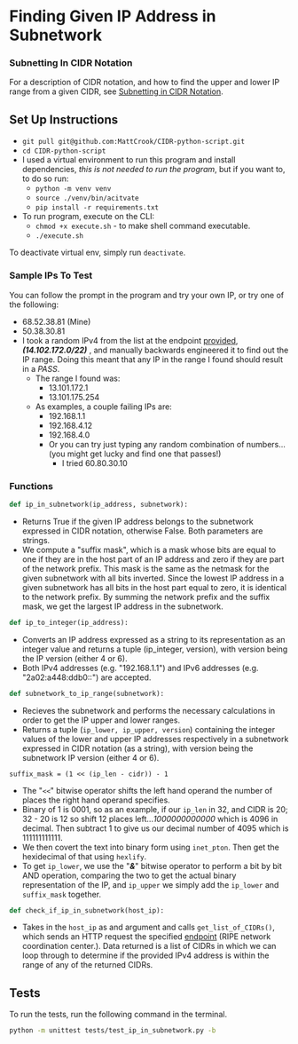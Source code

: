 # Finding Given IP Address in Subnetwork

### Subnetting In CIDR Notation
For a description of CIDR notation, and how to find the upper and lower IP range from a given CIDR, see [Subnetting in CIDR Notation](docs/CIDR.md).

## Set Up Instructions

* `git pull git@github.com:MattCrook/CIDR-python-script.git`
* `cd CIDR-python-script`
* I used a virtual environment to run this program and install dependencies, *this is not needed to run the program*, but if you want to, to do so run:
  * `python -m venv venv`
  * `source ./venv/bin/acitvate`
  * `pip install -r requirements.txt`
* To run program, execute on the CLI:
  * `chmod +x execute.sh` - to make shell command executable.
  * `./execute.sh`


To deactivate virtual env, simply run `deactivate`.

### Sample IPs To Test
You can follow the prompt in the program and try your own IP, or try one of the following:

* 68.52.38.81 (Mine)
* 50.38.30.81
* I took a random IPv4 from the list at the endpoint [provided](https://stat.ripe.net/data/country-resource-list/data.json?resource=US&v4_format=prefix), ***(14.102.172.0/22)*** , and manually backwards engineered it to find out the IP range. Doing this meant that any IP in the range I found should result in a *PASS*.
  * The range I found was:
    * 13.101.172.1
    * 13.101.175.254
  * As examples, a couple failing IPs are:
    * 192.168.1.1
    * 192.168.4.12
    * 192.168.4.0
    * Or you can try just typing any random combination of numbers...(you might get lucky and find one that passes!)
      * I tried 60.80.30.10



### Functions

```py
def ip_in_subnetwork(ip_address, subnetwork):
```

* Returns True if the given IP address belongs to the
subnetwork expressed in CIDR notation, otherwise False.
Both parameters are strings.
* We compute a "suffix mask", which is a mask whose bits are equal to one if they are in the host part of an IP address and zero if they are part of the network prefix. This mask is the same as the netmask for the given subnetwork with all bits inverted. Since the lowest IP address in a given subnetwork has all bits in the host part equal to zero, it is identical to the network prefix. By summing the network prefix and the suffix mask, we get the largest IP address in the subnetwork.


```py
def ip_to_integer(ip_address):
```
* Converts an IP address expressed as a string to its
representation as an integer value and returns a tuple
(ip_integer, version), with version being the IP version
(either 4 or 6).
* Both IPv4 addresses (e.g. "192.168.1.1") and IPv6 addresses
(e.g. "2a02:a448:ddb0::") are accepted.


```py
def subnetwork_to_ip_range(subnetwork):
```
* Recieves the subnetwork and performs the necessary calculations in order to get the IP upper and lower ranges.
* Returns a tuple (`ip_lower, ip_upper, version`) containing the
integer values of the lower and upper IP addresses respectively
in a subnetwork expressed in CIDR notation (as a string), with
version being the subnetwork IP version (either 4 or 6).

`suffix_mask = (1 << (ip_len - cidr)) - 1`
* The "`<<`" bitwise operator shifts the left hand operand the number of places the right hand operand specifies.
* Binary of 1 is 0001, so as an example, if our `ip_len` in 32, and CIDR is 20;  32 - 20 is 12 so shift 12 places left...*1000000000000* which is 4096 in decimal. Then subtract 1 to give us our decimal number of 4095 which is 111111111111.
* We then covert the text into binary form using `inet_pton`. Then get the hexidecimal of that using `hexlify`.
* To get `ip_lower`, we use the "***&***" bitwise operator to perform a bit by bit AND operation, comparing the two to get the actual binary representation of the IP, and `ip_upper` we simply add the `ip_lower` and `suffix_mask` together.



```py
def check_if_ip_in_subnetwork(host_ip):
```
* Takes in the `host_ip` as and argument and calls `get_list_of_CIDRs()`, which sends an HTTP request the specified [endpoint](https://stat.ripe.net/data/country-resource-list/data.json?resource=US&v4_format=prefix) (RIPE network coordination center.). Data returned is a list of CIDRs in which we can loop through to determine if the provided IPv4 address is within the range of any of the returned CIDRs.


## Tests

To run the tests, run the following command in the terminal.
```sh
python -m unittest tests/test_ip_in_subnetwork.py -b
```
